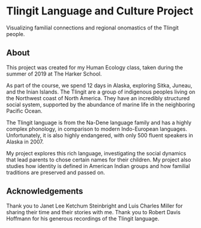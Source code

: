 # Tlingit Language and Culture Project
Visualizing familial connections and regional onomastics of the Tlingit people.

## About
This project was created for my Human Ecology class, taken during the summer of 2019 at The Harker School.

As part of the course, we spend 12 days in Alaska, exploring Sitka, Juneau, and the Inian Islands. The Tlingit are a group of indigenous peoples living on the Northwest coast of North America. They have an incredibly structured social system, supported by the abundance of marine life in the neighboring Pacific Ocean.

The Tlingit language is from the Na-Dene language family and has a highly complex phonology, in comparison to modern Indo-European languages. Unfortunately, it is also highly endangered, with only 500 fluent speakers in Alaska in 2007.

My project explores this rich language, investigating the social dynamics that lead parents to chose certain names for their children. My project also studies how identity is defined in American Indian groups and how familial traditions are preserved and passed on.

## Acknowledgements
Thank you to Janet Lee Ketchum Steinbright and Luis Charles Miller for sharing their time and their stories with me.
Thank you to Robert Davis Hoffmann for his generous recordings of the Tlingit language.
